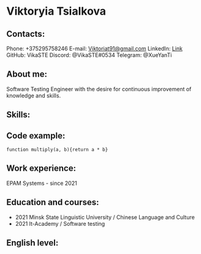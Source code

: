 # Viktoryia Tsialkova
## Contacts:
Phone: +375295758246
E-mail: Viktoriat91@gmail.com
LinkedIn: [Link](https://www.linkedin.com/in/viktoryia-tsialkova-614907204/)
GitHub: VikaSTE
Discord: @VikaSTE#0534
Telegram: @XueYanTi
## About me:
Software Testing Engineer with the desire for continuous improvement of knowledge and skills.
## Skills:
## Code example:
`function multiply(a, b){return a * b}`
## Work experience:
EPAM Systems - since 2021
## Education and courses:
* 2021 Minsk State Linguistic University / Chinese Language and Culture
* 2021 It-Academy / Software testing 
## English level:

